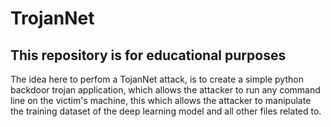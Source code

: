 # TrojanNet
## This repository is for educational purposes

The idea here to perfom a TojanNet attack, is to create a simple python backdoor trojan application, which allows the attacker to run any command line on the victim's machine, this which allows the attacker to manipulate the training dataset of the deep learning model and all other files related to.
